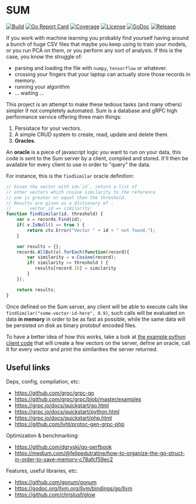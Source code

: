 # SUM

[![Build](https://img.shields.io/travis/evilsocket/sum/master.svg?style=flat-square)](https://travis-ci.org/evilsocket/sum) 
[![Go Report Card](https://goreportcard.com/badge/github.com/evilsocket/sum)](https://goreportcard.com/report/github.com/evilsocket/sum) 
[![Coverage](https://img.shields.io/codecov/c/github/evilsocket/sum/master.svg?style=flat-square)](https://codecov.io/gh/evilsocket/sum) 
[![License](https://img.shields.io/badge/license-GPL3-brightgreen.svg?style=flat-square)](/LICENSE) 
[![GoDoc](https://godoc.org/github.com/evilsocket/sum?status.svg)](https://godoc.org/github.com/evilsocket/sum) 
[![Release](https://img.shields.io/github/release/evilsocket/sum.svg?style=flat-square)](https://github.com/evilsocket/sum/releases/latest) 

If you work with machine learning you probably find yourself having around a bunch of huge CSV files that maybe you 
keep using to train your models, or you run PCA on them, or you perform any sort of analysis. If this is the case, you 
know the struggle of:

* parsing and loading the file with `numpy`, `tensorflow` or whatever.
* crossing your fingers that your laptop can actually store those records in memory.
* running your algorithm
* ... waiting ...

This project is an attempt to make these tedious tasks (and many others) simpler if not completely automated. Sum is a database and gRPC high performance service offering three main things:

1. Persistace for your vectors.
2. A simple CRUD system to create, read, update and delete them.
3. **Oracles**.

An **oracle** is a piece of javascript logic you want to run on your data, this code is sent to the Sum server by a 
client, compiled and stored. It'll then be available for every client to use in order to "query" the data.

For instance, this is the `findSimilar` oracle definition:

```js
// Given the vector with id=`id`, return a list of
// other vectors which cosine similarity to the reference
// one is greater or equal than the threshold.
// Results are given as a dictionary of :
//      `vector_id => similarity`
function findSimilar(id, threshold) {
    var v = records.Find(id);
    if( v.IsNull() == true ) {
        return ctx.Error("Vector " + id + " not found.");
    }

    var results = {};
    records.AllBut(v).forEach(function(record){
        var similarity = v.Cosine(record);
        if( similarity >= threshold ) {
           results[record.ID] = similarity
        }
    });

    return results;
}
```

Once defined on the Sum server, any client will be able to execute calls like `findSimilar("some-vector-id-here", 0.9)`, such
calls will be evaluated on data **in memory** in order to be as fast as possible, while the same data will be persisted on disk 
as binary protobuf encoded files.

To have a better idea of how this works, take a look at [the example python client code](https://github.com/evilsocket/sum/blob/master/clients/python/example.py) that will
create a few vectors on the server, define an oracle, call it for every vector and print the similarities the server returned.

## Useful links

Deps, config, compilation, etc:

* https://github.com/grpc/grpc-go
* https://github.com/grpc/grpc/blob/master/examples
* https://grpc.io/docs/quickstart/go.html
* https://grpc.io/docs/quickstart/python.html
* https://grpc.io/docs/quickstart/php.html
* https://github.com/lvht/protoc-gen-grpc-php

Optimization & benchmarking:

* https://github.com/dgryski/go-perfbook
* https://medium.com/@felipedutratine/how-to-organize-the-go-struct-in-order-to-save-memory-c78afcf59ec2

Features, useful libraries, etc:

* https://github.com/gonum/gonum
* https://godoc.org/llvm.org/llvm/bindings/go/llvm
* https://github.com/chrislusf/glow

